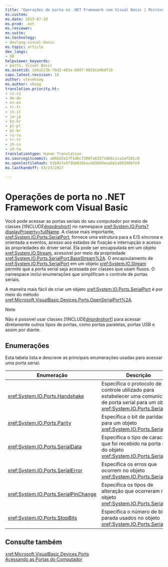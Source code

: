 ```yaml
---
title: "Operações de porta no .NET Framework com Visual Basic | Microsoft Docs"
ms.custom: 
ms.date: 2015-07-20
ms.prod: .net
ms.reviewer: 
ms.suite: 
ms.technology:
- devlang-visual-basic
ms.topic: article
dev_langs:
- VB
helpviewer_keywords:
- ports, Visual Basic
ms.assetid: 1eba223b-7bd3-401a-b097-982bce96df1b
caps.latest.revision: 16
author: stevehoag
ms.author: shoag
translation.priority.ht:
- cs-cz
- de-de
- es-es
- fr-fr
- it-it
- ja-jp
- ko-kr
- pl-pl
- pt-br
- ru-ru
- tr-tr
- zh-cn
- zh-tw
translationtype: Human Translation
ms.sourcegitcommit: a06bd2a17f1d6c7308fa6337c866c1ca2e7281c0
ms.openlocfilehash: 61b91fe5f3bb016bace838b9eeabb1a59190bfe9
ms.lasthandoff: 03/13/2017

---
```

# <a name="port-operations-in-the-net-framework-with-visual-basic"></a>Operações de porta no .NET Framework com Visual Basic
Você pode acessar as portas seriais do seu computador por meio de classes [!INCLUDE[dnprdnshort](../../../../csharp/getting-started/includes/dnprdnshort_md.md)] no namespace <xref:System.IO.Ports?displayProperty=fullName>. A classe mais importante, <xref:System.IO.Ports.SerialPort>, fornece uma estrutura para a E/S síncrona e orientada a eventos, acesso aos estados de fixação e interrupção e acesso às propriedades do driver serial. Ela pode ser encapsulada em um objeto <xref:System.IO.Stream>, acessível por meio da propriedade <xref:System.IO.Ports.SerialPort.BaseStream%2A>. O encapsulamento de <xref:System.IO.Ports.SerialPort> em um objeto <xref:System.IO.Stream> permite que a porta serial seja acessada por classes que usam fluxos. O namespace inclui enumerações que simplificam o controle de portas seriais.  
  
 A maneira mais fácil de criar um objeto <xref:System.IO.Ports.SerialPort> é por meio do método <xref:Microsoft.VisualBasic.Devices.Ports.OpenSerialPort%2A>.  
  
> [!NOTE]
>  Não é possível usar classes [!INCLUDE[dnprdnshort](../../../../csharp/getting-started/includes/dnprdnshort_md.md)] para acessar diretamente outros tipos de portas, como portas paralelas, portas USB e assim por diante.  
  
## <a name="enumerations"></a>Enumerações  
 Esta tabela lista e descreve as principais enumerações usadas para acessar uma porta serial:  
  
|Enumeração|Descrição|  
|---|---|   
|<xref:System.IO.Ports.Handshake>|Especifica o protocolo de controle utilizado para estabelecer uma comunicação de porta serial para um objeto <xref:System.IO.Ports.SerialPort>.|  
|<xref:System.IO.Ports.Parity>|Especifica o bit de paridade para um objeto <xref:System.IO.Ports.SerialPort>.|  
|<xref:System.IO.Ports.SerialData>|Especifica o tipo de caractere que foi recebido na porta serial do objeto <xref:System.IO.Ports.SerialPort>.|  
|<xref:System.IO.Ports.SerialError>|Especifica os erros que ocorrem no objeto <xref:System.IO.Ports.SerialPort>|  
|<xref:System.IO.Ports.SerialPinChange>|Especifica os tipos de alteração que ocorreram no objeto <xref:System.IO.Ports.SerialPort>.|  
|<xref:System.IO.Ports.StopBits>|Especifica o número de bits de parada usados no objeto <xref:System.IO.Ports.SerialPort>.|  
  
## <a name="see-also"></a>Consulte também  
 <xref:Microsoft.VisualBasic.Devices.Ports>   
 [Acessando as Portas do Computador](../../../../visual-basic/developing-apps/programming/computer-resources/accessing-the-computer-s-ports.md)
